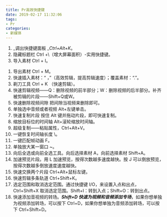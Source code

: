 ```yaml
---
title: Pr高效快捷键
date: 2019-02-17 11:32:06
tags:
- Pr
categories:
- 新媒体
---
```


1. _调出快捷键面板 __Ctrl+Alt+K_。
1. 隐藏标题栏 Ctrl +\（增大屏幕面积）-实用快捷键。
1. 导入素材 Ctrl + I。

<!-- more -->

1. 导出素材 Ctrl + M。
1. 快速插入素材：“ ，”（高效剪辑，提高剪辑速度）；覆盖素材：“.”。
1. 剃刀工具 Ctrl + K （快速剪辑）。
1. 快速剪辑视频——Q：删除视频的前半部分；W：删除视频的后半部分。补齐被剪辑的片段——Shift+Q或W。
1. 快速删除视频间隙 把间隙当视频来删除即可。
1. 单独选中音频或者视频 Alt+左键单击。
1. 快速复制片段 按住 Alt 键并拖动片段，即可快速复制。
1. 缩放目标位的时间轴 Alt+滚轮缩放时间轴。
1. 超级复制——粘贴属性，Ctrl+Alt+V。
1. 一键恢复时间轴长度 \。
1. 一键匹配帧动画 F。
1. 单独放大某一窗口 ~。
1. 向后全选或向前全选工具。向后选择素材 A，向前选择素材 Shift+A。
1. 加速预览片段。用 L 加速预览，按得次数越多速度越快。按 J 可以倒放预览，按得次数越多倒放速度速度越快。
1. 快速交换两个片段 Ctrl+Alt+鼠标左键。
1. 快速剪辑多条轨道 Ctrl+Shift+K。
1. 选定范围和取消选定范围。通过快捷键 I/O，来设置入点和出点，Ctrl+Shift+X 取消选定范围。Shift+I：转到入点；Shift+O：转到出点。
1. 快速添加音视频的转场。**_Shift+D 快速为视频和音频添加专场_**，如果你想单独为视频添加转场，可以按下 Ctrl+D，如果你想单独为音频添加转场，可以按下 Ctrl+Shift+D。

